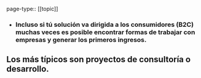 page-type:: [[topic]]
- ### Incluso si tú solución va dirigida a los consumidores (B2C) muchas veces es posible encontrar formas de trabajar con empresas y generar los primeros ingresos.

Los más típicos son proyectos de consultoría o desarrollo.
  - 


